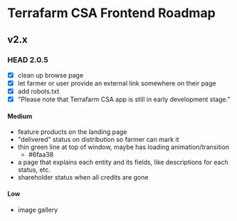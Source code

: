 # Terrafarm CSA Frontend Roadmap

## v2.x

### HEAD 2.0.5

- [x] clean up browse page
- [x] let farmer or user provide an external link somewhere on their page
- [x] add robots.txt
- [x] "Please note that Terrafarm CSA app is still in early development stage."

#### Medium
- feature products on the landing page
- "delivered" status on distribution so farmer can mark it
- thin green line at top of window, maybe has loading animation/transition
  - #6faa38
- a page that explains each entity and its fields, like descriptions for each status, etc.
- shareholder status when all credits are gone

#### Low
- image gallery
